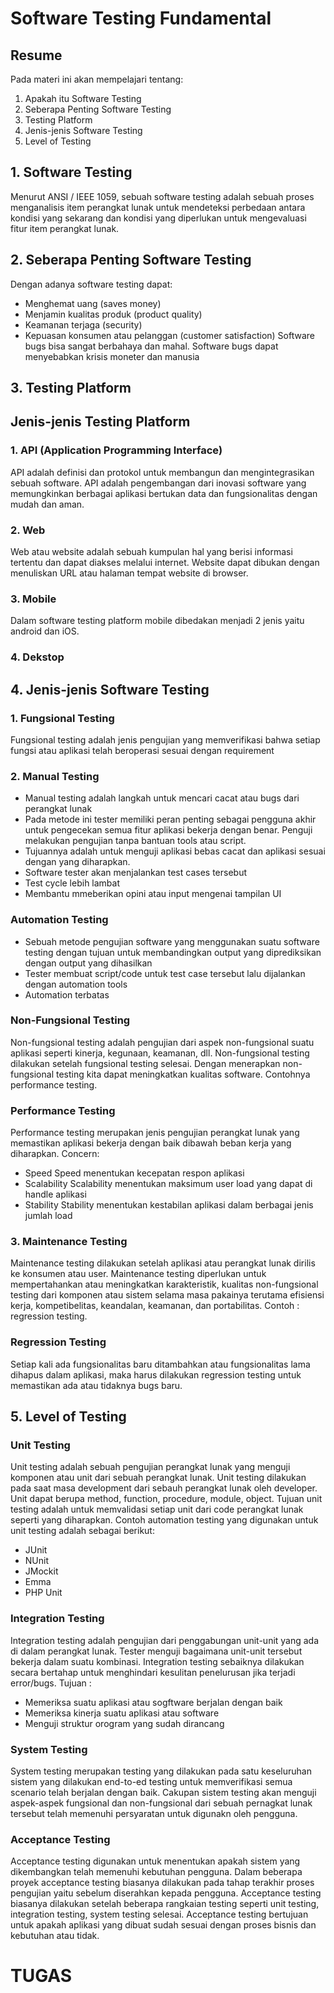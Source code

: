# Software Testing Fundamental
## Resume
Pada materi ini akan mempelajari tentang:
1. Apakah itu Software Testing
2. Seberapa Penting Software Testing
3. Testing Platform
4. Jenis-jenis Software Testing
5. Level of Testing

## 1. Software Testing
Menurut ANSI / IEEE 1059, sebuah software testing adalah sebuah proses menganalisis item perangkat lunak untuk mendeteksi perbedaan antara kondisi yang sekarang dan kondisi yang diperlukan untuk mengevaluasi fitur item perangkat lunak.

## 2. Seberapa Penting Software Testing
Dengan adanya software testing dapat:
- Menghemat uang (saves money)
- Menjamin kualitas produk (product quality)
- Keamanan terjaga (security)
- Kepuasan konsumen atau pelanggan (customer satisfaction)
Software bugs bisa sangat berbahaya dan mahal. Software bugs dapat menyebabkan krisis moneter dan manusia

## 3. Testing Platform
## Jenis-jenis Testing Platform
### 1. API (Application Programming Interface)
API adalah definisi dan protokol untuk membangun dan mengintegrasikan sebuah software. API adalah pengembangan dari inovasi software yang memungkinkan berbagai aplikasi bertukan data dan fungsionalitas dengan mudah dan aman.
### 2. Web
Web atau website adalah sebuah kumpulan hal yang berisi informasi tertentu dan dapat diakses melalui internet. Website dapat dibukan dengan menuliskan URL atau halaman tempat website di browser.
### 3. Mobile
Dalam software testing platform mobile dibedakan menjadi 2 jenis yaitu android dan iOS.
### 4. Dekstop
## 4. Jenis-jenis Software Testing
### 1. Fungsional Testing
Fungsional testing adalah jenis pengujian yang memverifikasi bahwa setiap fungsi atau aplikasi telah beroperasi sesuai dengan requirement
### 2. Manual Testing
- Manual testing adalah langkah untuk mencari cacat atau bugs dari perangkat lunak
- Pada metode ini tester memiliki peran penting sebagai pengguna akhir untuk pengecekan semua fitur aplikasi bekerja dengan benar. Penguji melakukan pengujian tanpa bantuan tools atau script.
- Tujuannya adalah untuk menguji aplikasi bebas cacat dan aplikasi sesuai dengan yang diharapkan.
- Software tester akan menjalankan test cases tersebut
- Test cycle lebih lambat
- Membantu mmeberikan opini atau input mengenai tampilan UI
### Automation Testing
- Sebuah metode pengujian software yang menggunakan suatu software testing dengan tujuan untuk membandingkan output yang diprediksikan dengan output yang dihasilkan
- Tester membuat script/code untuk test case tersebut lalu dijalankan dengan automation tools
- Automation terbatas
### Non-Fungsional Testing
Non-fungsional testing adalah pengujian dari aspek non-fungsional suatu aplikasi seperti kinerja, kegunaan, keamanan, dll. Non-fungsional testing dilakukan setelah fungsional testing selesai. Dengan menerapkan non-fungsional testing kita dapat meningkatkan kualitas software. Contohnya performance testing.
### Performance Testing
Performance testing merupakan jenis pengujian perangkat lunak yang memastikan aplikasi bekerja dengan baik dibawah beban kerja yang diharapkan.
Concern:
  - Speed
    Speed menentukan kecepatan respon aplikasi
  - Scalability
    Scalability menentukan maksimum user load yang dapat di handle aplikasi
  - Stability
    Stability menentukan kestabilan aplikasi dalam berbagai jenis jumlah load
### 3. Maintenance Testing
Maintenance testing dilakukan setelah aplikasi atau perangkat lunak dirilis ke konsumen atau user. Maintenance testing diperlukan untuk mempertahankan atau meningkatkan karakteristik, kualitas non-fungsional testing dari komponen atau sistem selama masa pakainya terutama efisiensi kerja, kompetibelitas, keandalan, keamanan, dan portabilitas. Contoh : regression testing.
### Regression Testing
Setiap kali ada fungsionalitas baru ditambahkan atau fungsionalitas lama dihapus dalam aplikasi, maka harus dilakukan regression testing untuk memastikan ada atau tidaknya bugs baru.
## 5. Level of Testing
### Unit Testing
Unit testing adalah sebuah pengujian perangkat lunak yang menguji komponen atau unit dari sebuah perangkat lunak. Unit testing dilakukan pada saat masa development dari sebauh perangkat lunak oleh developer. Unit dapat berupa method, function, procedure, module, object. Tujuan unit testing adalah untuk memvalidasi setiap unit dari code perangkat lunak seperti yang diharapkan. Contoh automation testing yang digunakan untuk unit testing adalah sebagai berikut:
- JUnit
- NUnit
- JMockit
- Emma
- PHP Unit
### Integration Testing
Integration testing adalah pengujian dari penggabungan unit-unit yang ada di dalam perangkat lunak. Tester menguji bagaimana unit-unit tersebut bekerja dalam suatu kombinasi. Integration testing sebaiknya dilakukan secara bertahap untuk menghindari kesulitan penelurusan jika terjadi error/bugs.
Tujuan :
- Memeriksa suatu aplikasi atau sogftware berjalan dengan baik
- Memeriksa kinerja suatu aplikasi atau software
- Menguji struktur orogram yang sudah dirancang
### System Testing
System testing merupakan testing yang dilakukan pada satu keseluruhan sistem yang dilakukan end-to-ed testing untuk memverifikasi semua scenario telah berjalan dengan baik. Cakupan sistem testing akan menguji aspek-aspek fungsional dan non-fungsional dari sebuah pernagkat lunak tersebut telah memenuhi persyaratan untuk digunakn oleh pengguna.
### Acceptance Testing
Acceptance testing digunakan untuk menentukan apakah sistem yang dikembangkan telah memenuhi kebutuhan pengguna. Dalam beberapa proyek acceptance testing biasanya dilakukan pada tahap terakhir proses pengujian yaitu sebelum diserahkan kepada pengguna. Acceptance testing biasanya dilakukan setelah beberapa rangkaian testing seperti unit testing, integration testing, system testing selesai. Acceptance testing bertujuan untuk apakah aplikasi yang dibuat sudah sesuai dengan proses bisnis dan kebutuhan atau tidak.

# TUGAS
